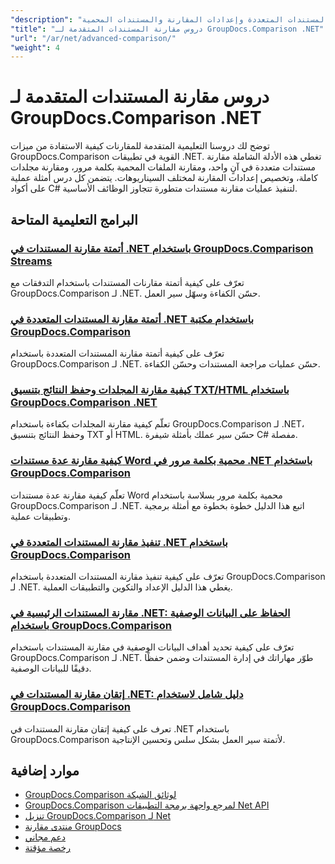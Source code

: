 ```yaml
---
"description": "دروس تعليمية خطوة بخطوة لميزات المقارنة المتقدمة بما في ذلك مقارنة المستندات المتعددة وإعدادات المقارنة والمستندات المحمية."
"title": "دروس مقارنة المستندات المتقدمة لـ GroupDocs.Comparison .NET"
"url": "/ar/net/advanced-comparison/"
"weight": 4
---
```


# دروس مقارنة المستندات المتقدمة لـ GroupDocs.Comparison .NET

توضح لك دروسنا التعليمية المتقدمة للمقارنات كيفية الاستفادة من ميزات GroupDocs.Comparison القوية في تطبيقات .NET. تغطي هذه الأدلة الشاملة مقارنة مستندات متعددة في آنٍ واحد، ومقارنة الملفات المحمية بكلمة مرور، ومقارنة مجلدات كاملة، وتخصيص إعدادات المقارنة لمختلف السيناريوهات. يتضمن كل درس أمثلة عملية على أكواد C# لتنفيذ عمليات مقارنة مستندات متطورة تتجاوز الوظائف الأساسية.

## البرامج التعليمية المتاحة

### [أتمتة مقارنة المستندات في .NET باستخدام GroupDocs.Comparison Streams](./net-document-comparison-groupdocs-streams/)
تعرّف على كيفية أتمتة مقارنات المستندات باستخدام التدفقات مع GroupDocs.Comparison لـ .NET. حسّن الكفاءة وسهّل سير العمل.

### [أتمتة مقارنة المستندات المتعددة في .NET باستخدام مكتبة GroupDocs.Comparison](./groupdocs-comparison-net-multi-doc-automation/)
تعرّف على كيفية أتمتة مقارنة المستندات المتعددة باستخدام GroupDocs.Comparison لـ .NET. حسّن عمليات مراجعة المستندات وحسّن الكفاءة.

### [كيفية مقارنة المجلدات وحفظ النتائج بتنسيق TXT/HTML باستخدام GroupDocs.Comparison .NET](./groupdocs-comparison-net-folder-comparison-tutorial/)
تعلّم كيفية مقارنة المجلدات بكفاءة باستخدام GroupDocs.Comparison لـ .NET، وحفظ النتائج بتنسيق TXT أو HTML. حسّن سير عملك بأمثلة شيفرة C# مفصلة.

### [كيفية مقارنة عدة مستندات Word محمية بكلمة مرور في .NET باستخدام GroupDocs.Comparison](./compare-password-protected-docs-groupdocs-dotnet/)
تعلّم كيفية مقارنة عدة مستندات Word محمية بكلمة مرور بسلاسة باستخدام GroupDocs.Comparison لـ .NET. اتبع هذا الدليل خطوة بخطوة مع أمثلة برمجية وتطبيقات عملية.

### [تنفيذ مقارنة المستندات المتعددة في .NET باستخدام GroupDocs.Comparison](./implement-multi-doc-comparison-groupdocs-net/)
تعرّف على كيفية تنفيذ مقارنة المستندات المتعددة باستخدام GroupDocs.Comparison لـ .NET. يغطي هذا الدليل الإعداد والتكوين والتطبيقات العملية.

### [مقارنة المستندات الرئيسية في .NET: الحفاظ على البيانات الوصفية باستخدام GroupDocs.Comparison](./groupdocs-comparison-net-metadata-target/)
تعرّف على كيفية تحديد أهداف البيانات الوصفية في مقارنة المستندات باستخدام GroupDocs.Comparison لـ .NET. طوّر مهاراتك في إدارة المستندات وضمن حفظًا دقيقًا للبيانات الوصفية.

### [إتقان مقارنة المستندات في .NET: دليل شامل لاستخدام GroupDocs.Comparison](./mastering-document-comparison-groupdocs-dotnet/)
تعرف على كيفية إتقان مقارنة المستندات في .NET باستخدام GroupDocs.Comparison لأتمتة سير العمل بشكل سلس وتحسين الإنتاجية.

## موارد إضافية

- [GroupDocs.Comparison لوثائق الشبكة](https://docs.groupdocs.com/comparison/net/)
- [GroupDocs.Comparison لمرجع واجهة برمجة التطبيقات Net API](https://reference.groupdocs.com/comparison/net/)
- [تنزيل GroupDocs.Comparison لـ Net](https://releases.groupdocs.com/comparison/net/)
- [منتدى مقارنة GroupDocs](https://forum.groupdocs.com/c/comparison)
- [دعم مجاني](https://forum.groupdocs.com/)
- [رخصة مؤقتة](https://purchase.groupdocs.com/temporary-license/)
